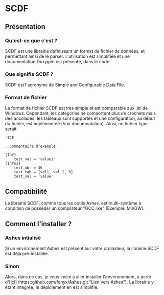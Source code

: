 # SCDF

## Présentation

### Qu'est-ce que c'est ?

SCDF est une librairie définissant un format de fichier de données, et permettant ainsi de le parser.
L'utilisation est simplifiée et une documentation Doxygen est présente, dans le code.

### Que signifie SCDF ?

SCDF est l'acronyme de Simple and Configurable Data File.

### Format de fichier

Le format de fichier SCDF est très simple et est comparable aux .ini de Windows. Cependant, les catégories ne comportent plus de crochets mais des accolades, les tableaux sont supportés et une configuration, au début du fichier, est implémentée (Voir documentation). Ainsi, un fichier type serait:

    -TCF

    ; Commentaire d'exemple

    {Inf}
        test_val = 'value1'
    {Infos}
        test_nbr = 16
        test_tab = [val1, val_2, 0]
        test_val = 'value'

## Compatibilité

La librairie SCDF, comme tous les outils Ashes, est multi-système à condition de posséder un compilateur "GCC like" (Exemple: MinGW).

## Comment l'installer ?

### Ashes intialisé

Si un envirronement Ashes est présent sur votre ordinateur, la librairie SCDF est déjà pré-installée.

### Sinon

Alors, dans ce cas, je vous invite à aller installer l'envirronement, à partir d'[ici] (https::github.com/fenyx/Ashes.git "Lien vers Ashes")\. La librairie y étant intégrée, le déploiement en est simplifié.
